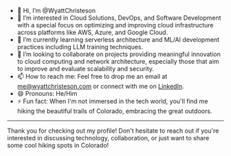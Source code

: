- 👋 Hi, I’m @WyattChristeson
- 👀 I’m interested in Cloud Solutions, DevOps, and Software Development with a special focus on optimizing and improving cloud infrastructure across platforms like AWS, Azure, and Google Cloud.
- 🌱 I’m currently learning serverless architecture and ML/AI development practices including LLM training techniques. 
- 💞️ I’m looking to collaborate on projects providing meaningful innovation to cloud computing and network architecture, especially those that aim to improve and evaluate scalability and security.
- 📫 How to reach me: Feel free to drop me an email at me@wyattchristeson.com or connect with me on [LinkedIn](https://www.linkedin.com/in/wyattchristeson/).
- 😄 Pronouns: He/Him
- ⚡ Fun fact: When I'm not immersed in the tech world, you'll find me hiking the beautiful trails of Colorado, embracing the great outdoors.

---

Thank you for checking out my profile! Don't hesitate to reach out if you're interested in discussing technology, collaboration, or just want to share some cool hiking spots in Colorado!
